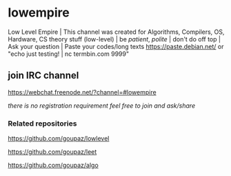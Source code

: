# lowempire
Low Level Empire | This channel was created for Algorithms, Compilers, OS, Hardware, CS theory stuff (low-level) | be _patient_, _polite_ | don't do off top | Ask your question | Paste your codes/long texts https://paste.debian.net/ or "echo just testing! | nc termbin.com 9999"

## join IRC channel
https://webchat.freenode.net/?channel=#lowempire

_there is no registration requirement feel free to join and ask/share_

### Related repositories
https://github.com/goupaz/lowlevel

https://github.com/goupaz/leet

https://github.com/goupaz/algo
